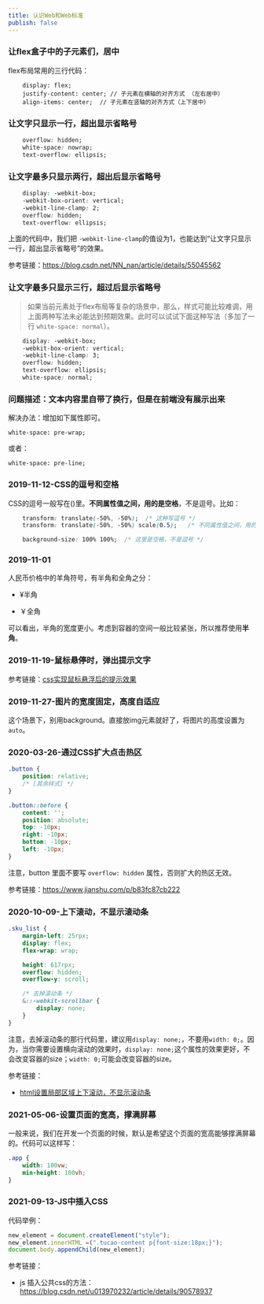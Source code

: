```yaml
---
title: 认识Web和Web标准
publish: false
---
```


<ArticleTopAd></ArticleTopAd>

### 让flex盒子中的子元素们，居中

flex布局常用的三行代码：

```
    display: flex;
    justify-content: center; // 子元素在横轴的对齐方式 （左右居中）
    align-items: center;  // 子元素在竖轴的对齐方式（上下居中）
```


### 让文字只显示一行，超出显示省略号

```css
	overflow: hidden;
	white-space: nowrap;
	text-overflow: ellipsis;

```

### 让文字最多只显示两行，超出后显示省略号

```css
	display: -webkit-box;
	-webkit-box-orient: vertical;
	-webkit-line-clamp: 2;
	overflow: hidden;
	text-overflow: ellipsis;
```

上面的代码中，我们把 `-webkit-line-clamp`的值设为1，也能达到“让文字只显示一行，超出显示省略号”的效果。

参考链接：<https://blog.csdn.net/NN_nan/article/details/55045562>


### 让文字最多只显示三行，超过后显示省略号

> 如果当前元素处于flex布局等复杂的场景中，那么，样式可能比较难调，用上面两种写法未必能达到预期效果。此时可以试试下面这种写法（多加了一行 `white-space: normal`）。

```css
    display: -webkit-box;
    -webkit-box-orient: vertical;
    -webkit-line-clamp: 3;
    overflow: hidden;
    text-overflow: ellipsis;
    white-space: normal;
```



### 问题描述：文本内容里自带了换行，但是在前端没有展示出来

解决办法：增加如下属性即可。

```
white-space: pre-wrap;
```

或者：

```
white-space: pre-line;
```



### 2019-11-12-CSS的逗号和空格

CSS的逗号一般写在()里。**不同属性值之间，用的是空格**，不是逗号。比如：

```css
	transform: translate(-50%, -50%);  /* 这种写逗号 */
	transform: translate(-50%, -50%) scale(0.5);   /* 不同属性值之间，用的是空格 */

	background-size: 100% 100%;  /* 这里是空格，不是逗号 */
```


### 2019-11-01

人民币价格中的羊角符号，有半角和全角之分：

- ¥半角

- ￥全角

可以看出，半角的宽度更小。考虑到容器的空间一般比较紧张，所以推荐使用**半角**。


### 2019-11-19-鼠标悬停时，弹出提示文字

参考链接：[css实现鼠标悬浮后的提示效果](https://www.cnblogs.com/zhaojian-08/p/10074660.html)


### 2019-11-27-图片的宽度固定，高度自适应

这个场景下，别用background。直接放img元素就好了，将图片的高度设置为`auto`。


### 2020-03-26-通过CSS扩大点击热区

```css
.button {
	position: relative;
	/* [其余样式] */
}

.button::before {
	content: '';
	position: absolute;
	top: -10px;
	right: -10px;
	bottom: -10px;
	left: -10px;
}
```
注意，button 里面不要写 `overflow: hidden` 属性，否则扩大的热区无效。

参考链接：<https://www.jianshu.com/p/b83fc87cb222>

### 2020-10-09-上下滚动，不显示滚动条

```css
.sku_list {
	margin-left: 25rpx;
	display: flex;
	flex-wrap: wrap;

	height: 617rpx;
	overflow: hidden;
	overflow-y: scroll;

	/* 去掉滚动条 */
	&::-webkit-scrollbar {
		display: none;
	}
}
```

注意，去掉滚动条的那行代码里，建议用`display: none;`，不要用`width: 0;`。因为，当你需要设置横向滚动的效果时，`display: none;`这个属性的效果更好，不会改变容器的size；`width: 0;`可能会改变容器的size。

参考链接：

- [html设置局部区域上下滚动，不显示滚动条](https://blog.csdn.net/weixin_42157001/article/details/90176510)


### 2021-05-06-设置页面的宽高，撑满屏幕

一般来说，我们在开发一个页面的时候，默认是希望这个页面的宽高能够撑满屏幕的。代码可以这样写：

```css
.app {
	width: 100vw;
	min-height: 100vh;
}

```

### 2021-09-13-JS中插入CSS

代码举例：

```js
new_element = document.createElement("style");
new_element.innerHTML =(".tucao-content p{font-size:18px;}");
document.body.appendChild(new_element);
```

参考链接：

- js 插入公共css的方法：https://blog.csdn.net/u013970232/article/details/90578937
